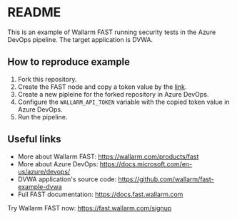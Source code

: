 # README

This is an example of Wallarm FAST running security tests in the Azure DevOps pipeline. The target application is DVWA.

## How to reproduce example

1. Fork this repository.
2. Create the FAST node and copy a token value by the [link](https://us1.my.wallarm.com/testing/nodes).
3. Create a new pipleine for the forked repository in Azure DevOps.
4. Configure the `WALLARM_API_TOKEN` variable with the copied token value in Azure DevOps.
5. Run the pipeline.

## Useful links

- More about Wallarm FAST: https://wallarm.com/products/fast
- More about Azure DevOps: https://docs.microsoft.com/en-us/azure/devops/
- DVWA application's source code: https://github.com/wallarm/fast-example-dvwa
- Full FAST documentation: https://docs.fast.wallarm.com

Try Wallarm FAST now: https://fast.wallarm.com/signup
